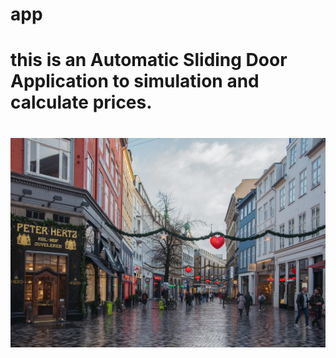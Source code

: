 # app
<h1>
this is an Automatic Sliding Door Application to simulation and calculate prices.
<h1>
<img src="arrows/st.jpg" >
